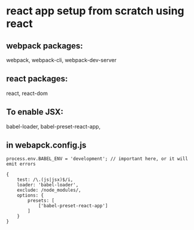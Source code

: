 # react app setup from scratch using react

## webpack packages:
webpack, webpack-cli, webpack-dev-server

## react packages: 
react, react-dom

## To enable JSX:
babel-loader, babel-preset-react-app,

## in webapck.config.js

```
process.env.BABEL_ENV = 'development'; // important here, or it will emit errors

{
    test: /\.(js|jsx)$/i,
    loader: 'babel-loader',
    exclude: /node_modules/,
    options: {
        presets: [
            ['babel-preset-react-app']
        ]
    }
}
```

